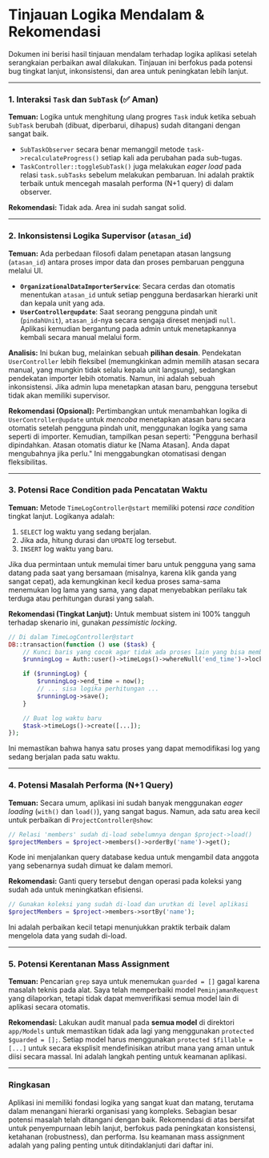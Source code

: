# Tinjauan Logika Mendalam & Rekomendasi

Dokumen ini berisi hasil tinjauan mendalam terhadap logika aplikasi setelah serangkaian perbaikan awal dilakukan. Tinjauan ini berfokus pada potensi bug tingkat lanjut, inkonsistensi, dan area untuk peningkatan lebih lanjut.

---

### 1. Interaksi `Task` dan `SubTask` (✅ Aman)

**Temuan:**
Logika untuk menghitung ulang progres `Task` induk ketika sebuah `SubTask` berubah (dibuat, diperbarui, dihapus) sudah ditangani dengan sangat baik.

*   `SubTaskObserver` secara benar memanggil metode `task->recalculateProgress()` setiap kali ada perubahan pada sub-tugas.
*   `TaskController::toggleSubTask()` juga melakukan *eager load* pada relasi `task.subTasks` sebelum melakukan pembaruan. Ini adalah praktik terbaik untuk mencegah masalah performa (N+1 query) di dalam observer.

**Rekomendasi:**
Tidak ada. Area ini sudah sangat solid.

---

### 2. Inkonsistensi Logika Supervisor (`atasan_id`)

**Temuan:**
Ada perbedaan filosofi dalam penetapan atasan langsung (`atasan_id`) antara proses impor data dan proses pembaruan pengguna melalui UI.

*   **`OrganizationalDataImporterService`**: Secara cerdas dan otomatis menentukan `atasan_id` untuk setiap pengguna berdasarkan hierarki unit dan kepala unit yang ada.
*   **`UserController@update`**: Saat seorang pengguna pindah unit (`pindahUnit`), `atasan_id`-nya secara sengaja direset menjadi `null`. Aplikasi kemudian bergantung pada admin untuk menetapkannya kembali secara manual melalui form.

**Analisis:**
Ini bukan bug, melainkan sebuah **pilihan desain**. Pendekatan `UserController` lebih fleksibel (memungkinkan admin memilih atasan secara manual, yang mungkin tidak selalu kepala unit langsung), sedangkan pendekatan importer lebih otomatis. Namun, ini adalah sebuah inkonsistensi. Jika admin lupa menetapkan atasan baru, pengguna tersebut tidak akan memiliki supervisor.

**Rekomendasi (Opsional):**
Pertimbangkan untuk menambahkan logika di `UserController@update` untuk *mencoba* menetapkan atasan baru secara otomatis setelah pengguna pindah unit, menggunakan logika yang sama seperti di importer. Kemudian, tampilkan pesan seperti: "Pengguna berhasil dipindahkan. Atasan otomatis diatur ke [Nama Atasan]. Anda dapat mengubahnya jika perlu." Ini menggabungkan otomatisasi dengan fleksibilitas.

---

### 3. Potensi Race Condition pada Pencatatan Waktu

**Temuan:**
Metode `TimeLogController@start` memiliki potensi *race condition* tingkat lanjut. Logikanya adalah:
1.  `SELECT` log waktu yang sedang berjalan.
2.  Jika ada, hitung durasi dan `UPDATE` log tersebut.
3.  `INSERT` log waktu yang baru.

Jika dua permintaan untuk memulai timer baru untuk pengguna yang sama datang pada saat yang bersamaan (misalnya, karena klik ganda yang sangat cepat), ada kemungkinan kecil kedua proses sama-sama menemukan log lama yang sama, yang dapat menyebabkan perilaku tak terduga atau perhitungan durasi yang salah.

**Rekomendasi (Tingkat Lanjut):**
Untuk membuat sistem ini 100% tangguh terhadap skenario ini, gunakan *pessimistic locking*.
```php
// Di dalam TimeLogController@start
DB::transaction(function () use ($task) {
    // Kunci baris yang cocok agar tidak ada proses lain yang bisa membacanya sampai transaksi selesai.
    $runningLog = Auth::user()->timeLogs()->whereNull('end_time')->lockForUpdate()->first();

    if ($runningLog) {
        $runningLog->end_time = now();
        // ... sisa logika perhitungan ...
        $runningLog->save();
    }

    // Buat log waktu baru
    $task->timeLogs()->create([...]);
});
```
Ini memastikan bahwa hanya satu proses yang dapat memodifikasi log yang sedang berjalan pada satu waktu.

---

### 4. Potensi Masalah Performa (N+1 Query)

**Temuan:**
Secara umum, aplikasi ini sudah banyak menggunakan *eager loading* (`with()` dan `load()`), yang sangat bagus. Namun, ada satu area kecil untuk perbaikan di `ProjectController@show`:

```php
// Relasi 'members' sudah di-load sebelumnya dengan $project->load()
$projectMembers = $project->members()->orderBy('name')->get();
```

Kode ini menjalankan query database kedua untuk mengambil data anggota yang sebenarnya sudah dimuat ke dalam memori.

**Rekomendasi:**
Ganti query tersebut dengan operasi pada koleksi yang sudah ada untuk meningkatkan efisiensi.
```php
// Gunakan koleksi yang sudah di-load dan urutkan di level aplikasi
$projectMembers = $project->members->sortBy('name');
```
Ini adalah perbaikan kecil tetapi menunjukkan praktik terbaik dalam mengelola data yang sudah di-load.

---

### 5. Potensi Kerentanan Mass Assignment

**Temuan:**
Pencarian `grep` saya untuk menemukan `guarded = []` gagal karena masalah teknis pada alat. Saya telah memperbaiki model `PeminjamanRequest` yang dilaporkan, tetapi tidak dapat memverifikasi semua model lain di aplikasi secara otomatis.

**Rekomendasi:**
Lakukan audit manual pada **semua model** di direktori `app/Models` untuk memastikan tidak ada lagi yang menggunakan `protected $guarded = [];`. Setiap model harus menggunakan `protected $fillable = [...]` untuk secara eksplisit mendefinisikan atribut mana yang aman untuk diisi secara massal. Ini adalah langkah penting untuk keamanan aplikasi.

---

### Ringkasan

Aplikasi ini memiliki fondasi logika yang sangat kuat dan matang, terutama dalam menangani hierarki organisasi yang kompleks. Sebagian besar potensi masalah telah ditangani dengan baik. Rekomendasi di atas bersifat untuk penyempurnaan lebih lanjut, berfokus pada peningkatan konsistensi, ketahanan (robustness), dan performa. Isu keamanan mass assignment adalah yang paling penting untuk ditindaklanjuti dari daftar ini.
